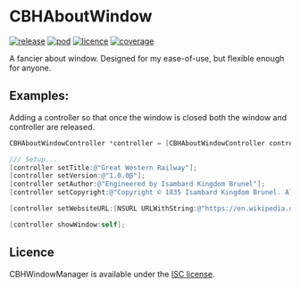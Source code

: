 # CBHAboutWindow

[![release](https://img.shields.io/github/release/chris-huxtable/CBHAboutWindow.svg)](https://github.com/chris-huxtable/CBHAboutWindow/releases)
[![pod](https://img.shields.io/cocoapods/v/CBHAboutWindow.svg)](https://cocoapods.org/pods/CBHAboutWindow)
[![licence](https://img.shields.io/badge/licence-ISC-lightgrey.svg?cacheSeconds=2592000)](https://github.com/chris-huxtable/CBHAboutWindow/blob/master/LICENSE)
[![coverage](https://img.shields.io/badge/coverage-95%25-brightgreen.svg?cacheSeconds=2592000)](https://github.com/chris-huxtable/CBHAboutWindow)

A fancier about window. Designed for my ease-of-use, but flexible enough for anyone.


## Examples:

Adding a controller so that once the window is closed both the window and controller are released.
```objective-c
CBHAboutWindowController *controller = [CBHAboutWindowController controller];

/// Setup...
[controller setTitle:@"Great Western Railway"];
[controller setVersion:@"1.0.0β"];
[controller setAuthor:@"Engineered by Isambard Kingdom Brunel"];
[controller setCopyright:@"Copyright © 1835 Isambard Kingdom Brunel. All rights reserved."];

[controller setWebsiteURL:[NSURL URLWithString:@"https://en.wikipedia.org/wiki/Great_Western_Railway"]];

[controller showWindow:self];
```


## Licence
CBHWindowManager is available under the [ISC license](https://github.com/chris-huxtable/CBHWindowManager/blob/master/LICENSE).
